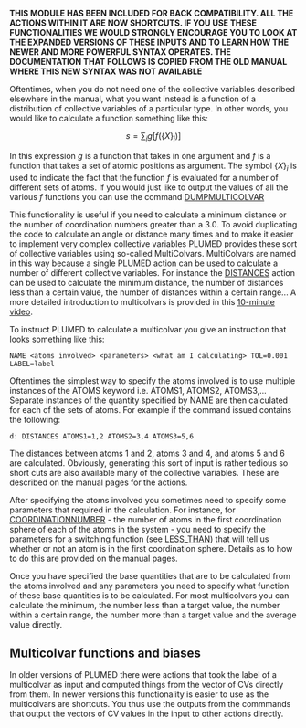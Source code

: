 __THIS MODULE HAS BEEN INCLUDED FOR BACK COMPATIBILITY.  ALL THE ACTIONS WITHIN IT ARE NOW SHORTCUTS.  IF YOU USE THESE 
FUNCTIONALITIES WE WOULD STRONGLY ENCOURAGE YOU TO LOOK AT THE EXPANDED VERSIONS OF THESE INPUTS AND TO LEARN HOW THE NEWER
AND MORE POWERFUL SYNTAX OPERATES.  THE DOCUMENTATION THAT FOLLOWS IS COPIED FROM THE OLD MANUAL WHERE THIS NEW SYNTAX WAS NOT 
AVAILABLE__

Oftentimes, when you do not need one of the collective variables described elsewhere in the manual, what you want instead is a
function of a distribution of collective variables of a particular type.  In other words, you would like to calculate a
function something like this:

$$
s = \sum_i g[f(\{X\}_i)]
$$

In this expression $g$ is a function that takes in one argument and $f$ is a function that takes a set of atomic positions
as argument. The symbol $\{X\}_i$ is used to indicate the fact that the function $f$ is evaluated for a number of different
sets of atoms.  If you would just like to output the values of all the various $f$ functions you can use the command [DUMPMULTICOLVAR](DUMPMULTICOLVAR.md)

This functionality is useful if you need to calculate a minimum distance or the number of coordination numbers greater than a 3.0.
To avoid duplicating the code to calculate an angle or distance many times and to make it easier to implement very complex collective
variables PLUMED provides these sort of collective variables using so-called MultiColvars.  MultiColvars are named in this way because a single
PLUMED action can be used to calculate a number of different collective variables.  For instance the [DISTANCES](DISTANCES.md)
action can be used to calculate the minimum distance, the number of distances less than a certain value, the number of
distances within a certain range... A more detailed introduction to multicolvars is provided in this
<a href="http://www.youtube.com/watch?v=iDvZmbWE5ps">10-minute video</a>. 

To instruct PLUMED to calculate a multicolvar you give an instruction that looks something like this:

````
NAME <atoms involved> <parameters> <what am I calculating> TOL=0.001 LABEL=label
````

Oftentimes the simplest way to specify the atoms involved is to use multiple instances of the ATOMS keyword
i.e. ATOMS1, ATOMS2, ATOMS3,...  Separate instances of the quantity specified by NAME are then calculated for
each of the sets of atoms.  For example if the command issued contains the following:

```plumed
d: DISTANCES ATOMS1=1,2 ATOMS2=3,4 ATOMS3=5,6
```

The distances between atoms 1 and 2, atoms 3 and 4, and atoms 5 and 6 are calculated. Obviously, generating
this sort of input is rather tedious so short cuts are also available many of the collective variables.
These are described on the manual pages for the actions.

After specifying the atoms involved you sometimes need to specify some parameters that required in the
calculation.  For instance, for [COORDINATIONNUMBER](COORDINATIONNUMBER.md) - the number of atoms in the first coordination
sphere of each of the atoms in the system - you need to specify the parameters for a switching function (see [LESS_THAN](LESS_THAN.md))
that will tell us whether or not an atom is in the first coordination sphere.  Details as to how to do this
are provided on the manual pages.

Once you have specified the base quantities that are to be calculated from the atoms involved and any parameters
you need to specify what function of these base quantities is to be calculated.  For most multicolvars you can calculate
the minimum, the number less than a target value, the number within a certain range, the number more than a target
value and the average value directly.

## Multicolvar functions and biases

In older versions of PLUMED there were actions that took the label of a multicolvar as input and computed things from the vector
of CVs directly from them. In newer versions this functionality is easier to use as the multicolvars are shortcuts.  You thus use 
the outputs from the commmands that output the vectors of CV values in the input to other actions directly. 
